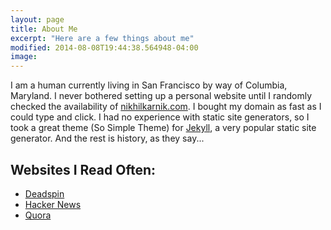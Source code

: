 ```yaml
---
layout: page
title: About Me
excerpt: "Here are a few things about me"
modified: 2014-08-08T19:44:38.564948-04:00
image:
---
```


I am a human currently living in San Francisco by way of Columbia, Maryland. I never bothered setting up a personal website until I randomly checked the availability of [nikhilkarnik.com](http://nikhilkarnik.com). I bought my domain as fast as I could type and click. I had no experience with static site generators, so I took a great theme (So Simple Theme) for [Jekyll](http://jekyllrb.com), a very popular static site generator. And the rest is history, as they say...

## Websites I Read Often:

* [Deadspin](http://deadspin.com)
* [Hacker News](http://news.ycombinator.com)
* [Quora](http://quora.com)
